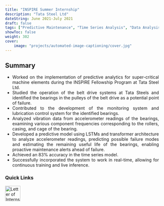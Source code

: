 ```yaml
---
title: "INSPIRE Summer Internship"
description: "Tata Steel Ltd"
dateString: June 2021-July 2021
draft: false
tags: ["Predictive Maintenance", "Time Series Analysis", "Data Analysis", "Vibrational Signal Analysis", "Python", "LSTM", "Machine Learning", "Deep Learning"]
showToc: false
weight: 302
cover:
    image: "projects/automated-image-captioning/cover.jpg"
--- 
```

<h2>Summary</h2>
<div style="text-align: justify">

- Worked on the implementation of predictive analytics for super-critical machine elements during the INSPIRE Fellowship Program at Tata Steel Ltd.
- Studied the operation of the belt drive systems at Tata Steels and identified the bearings in the pulleys of the belt drive as a potential point of failure.
- Contributed to the development of the monitoring system and lubrication control system for the identified bearings.
- Analyzed vibration data from accelerometer readings of the bearings, examining various component frequencies corresponding to the rollers, casing, and cage of the bearing.
- Developed a predictive model using LSTMs and transformer architecture to analyze accelerometer readings, predicting possible failure modes and estimating the remaining useful life of the bearings, enabling proactive maintenance alerts ahead of failure.
- Achieved an 83% accuracy in the time series model.
- Successfully incorporated the system to work in real-time, allowing for continuous training and live inference.

</div>

<h3> Quick Links </h3>
<!--- this is for the link icons  --->
<meta name="viewport" content="width=device-width, initial-scale=1" />
<style>
  /* styles for grid container */
  .grid-container {
    display: grid;
    grid-template-columns: 60px 1fr;
    
    position: relative;
  }

  .grid-item {
    overflow: hidden;
  }
</style>
<div class="grid-container">
  <div class="grid-item">
    <a href="https://drive.google.com/file/d/1m4lUYp5rbJookclfEbc-7IOAIYILjb9m/view?usp=sharing"><img src="/icons/certificate.png" width="50" height="50" style="justify-content: space-between;" alt="Letter of Internship"/></a>
  </div>
</div>
